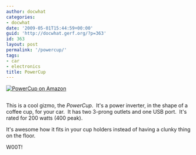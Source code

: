 ```yaml
---
author: docwhat
categories:
- docwhat
date: '2009-05-01T15:44:59+00:00'
guid: 'http://docwhat.gerf.org/?p=363'
id: 363
layout: post
permalink: '/powercup/'
tags:
- car
- electronics
title: PowerCup
---
```


[![PowerCup on
Amazon](https://ws-na.amazon-adsystem.com/widgets/q?_encoding=UTF8&MarketPlace=US&ASIN=B0042X8XQE&ServiceVersion=20070822&ID=AsinImage&WS=1&Format=_SL160_&tag=thedocwha-20)](https://www.amazon.com/gp/product/B0042X8XQE/ref=as_li_tl?ie=UTF8&camp=1789&creative=9325&creativeASIN=B0042X8XQE&linkCode=as2&tag=thedocwha-20&linkId=b0c7b43a58aae4fbbe78351af71dbc1b)

<img src="https://ir-na.amazon-adsystem.com/e/ir?t=thedocwha-20&l=am2&o=1&a=B0042X8XQE" width="1" height="1" border="0" alt="Amazon bug" style="border:none !important; margin:0px !important;" />

This is a cool gizmo, the *PowerCup*.  It's a power inverter, in the
shape of a coffee cup, for your car.  It has two 3-prong outlets and one
USB port.  It's rated for 200 watts (400 peak).

It's awesome how it fits in your cup holders instead of having a
clunky thing on the floor.

W00T!
